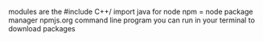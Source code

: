 modules are the #include C++/ import java for node
npm = node package manager
npmjs.org command line program you can run in your terminal to download packages
